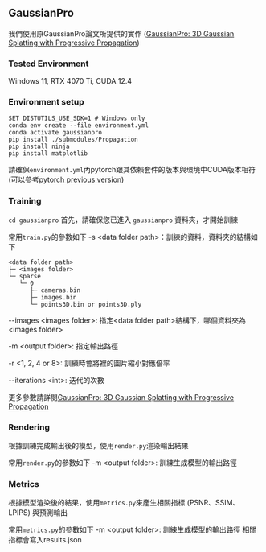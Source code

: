 ## GaussianPro
我們使用原GaussianPro論文所提供的實作 ([GaussianPro: 3D Gaussian Splatting with Progressive Propagation](https://github.com/kcheng1021/GaussianPro))

### Tested Environment
Windows 11, RTX 4070 Ti, CUDA 12.4

### Environment setup
```
SET DISTUTILS_USE_SDK=1 # Windows only
conda env create --file environment.yml
conda activate gaussianpro
pip install ./submodules/Propagation
pip install ninja
pip install matplotlib
```
請確保```environment.yml```內pytorch跟其依賴套件的版本與環境中CUDA版本相符 (可以參考[pytorch previous version](https://pytorch.org/get-started/previous-versions/))

### Training
`cd gaussianpro`
首先，請確保您已進入 `gaussianpro` 資料夾，才開始訓練

常用```train.py```的參數如下
-s \<data folder path>：訓練的資料，資料夾的結構如下
```
<data folder path>
├─ <images folder>
└─ sparse
   └─ 0
      ├─ cameras.bin
      ├─ images.bin
      └─ points3D.bin or points3D.ply
```
--images \<images folder>: 指定\<data folder path>結構下，哪個資料夾為\<images folder>

-m \<output folder>: 指定輸出路徑

-r \<1, 2, 4 or 8>: 訓練時會將<images folder>裡的圖片縮小對應倍率

--iterations \<int>: 迭代的次數

更多參數請詳閱[GaussianPro: 3D Gaussian Splatting with Progressive Propagation](https://github.com/kcheng1021/GaussianPro)
    
### Rendering
根據訓練完成輸出後的模型，使用```render.py```渲染輸出結果
    
常用```render.py```的參數如下
-m \<output folder>: 訓練生成模型的輸出路徑
    
    
### Metrics
根據模型渲染後的結果，使用```metrics.py```來產生相關指標 (PSNR、SSIM、LPIPS) 與預測輸出 
    
常用```metrics.py```的參數如下
-m \<output folder>: 訓練生成模型的輸出路徑
相關指標會寫入results.json
